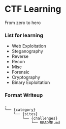 # CTF Learning
From zero to hero

### List for learning
- Web Exploitation
- Steganography
- Reverse
- Recon
- Misc
- Forensic
- Cryptography
- Binary Exploitation

### Format Writeup
```
.
└── {category}
    └── {sites}
        └── {challenges}
            └── README.md
```